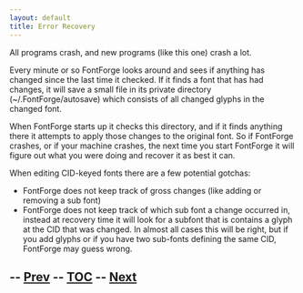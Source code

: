 ```yaml
---
layout: default
title: Error Recovery
---
```



All programs crash, and new programs (like this one) crash a lot.

Every minute or so FontForge looks around and sees if anything has
changed since the last time it checked. If it finds a font that has had
changes, it will save a small file in its private directory
(\~/.FontForge/autosave) which consists of all changed glyphs in the
changed font.

When FontForge starts up it checks this directory, and if it finds
anything there it attempts to apply those changes to the original font.
So if FontForge crashes, or if your machine crashes, the next time you
start FontForge it will figure out what you were doing and recover it as
best it can.

When editing CID-keyed fonts there are a few potential gotchas:

-   FontForge does not keep track of gross changes (like adding or
    removing a sub font)
-   FontForge does not keep track of which sub font a change occurred
    in, instead at recovery time it will look for a subfont that is
    contains a glyph at the CID that was changed. In almost all cases
    this will be right, but if you add glyphs or if you have two
    sub-fonts defining the same CID, FontForge may guess wrong.

-- [Prev](PfaEdit-TeX.html) -- [TOC](overview.html) -- [Next](xres.html)
--
